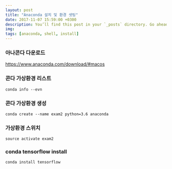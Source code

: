 ```yaml
---
layout: post
title: "Anaconda 설치 및 환경 셋팅"
date: 2017-11-07 15:59:00 +0300
description: You’ll find this post in your `_posts` directory. Go ahead and edit it and re-build the site to see your changes. # Add post description (optional)
img:  
tags: [anaconda, shell, install]
---
```

### 아나콘다 다운로드 
https://www.anaconda.com/download/#macos

### 콘다 가상환경 리스트
```shell
conda info --evn
```

### 콘다 가상환경 생성
`conda create --name exam2 python=3.6 anaconda`

### 가상환경 스위치
`source activate exam2`

### conda tensorflow install
`conda install tensorflow`